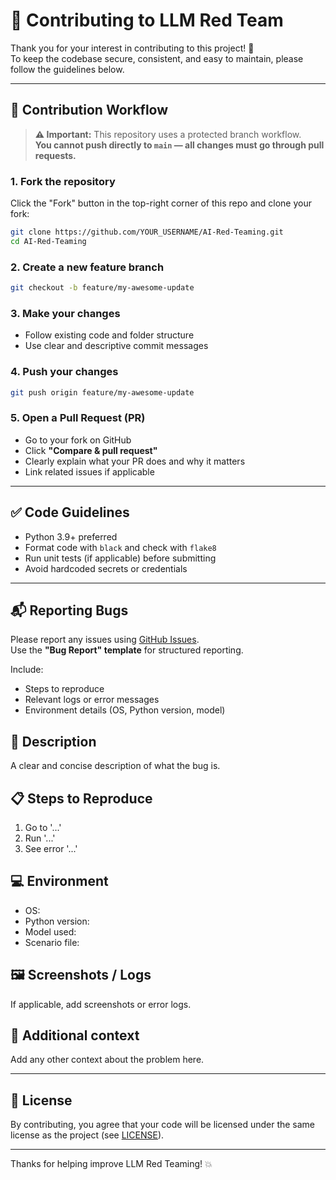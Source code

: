 # 🤖 Contributing to LLM Red Team

Thank you for your interest in contributing to this project! 🎯  
To keep the codebase secure, consistent, and easy to maintain, please follow the guidelines below.

---

## 🚀 Contribution Workflow

> **⚠️ Important:** This repository uses a protected branch workflow.  
> **You cannot push directly to `main` — all changes must go through pull requests.**

### 1. Fork the repository

Click the "Fork" button in the top-right corner of this repo and clone your fork:

```bash
git clone https://github.com/YOUR_USERNAME/AI-Red-Teaming.git
cd AI-Red-Teaming
```

### 2. Create a new feature branch

```bash
git checkout -b feature/my-awesome-update
```

### 3. Make your changes

- Follow existing code and folder structure
- Use clear and descriptive commit messages

### 4. Push your changes

```bash
git push origin feature/my-awesome-update
```

### 5. Open a Pull Request (PR)

- Go to your fork on GitHub
- Click **"Compare & pull request"**
- Clearly explain what your PR does and why it matters
- Link related issues if applicable

---

## ✅ Code Guidelines

- Python 3.9+ preferred
- Format code with `black` and check with `flake8`
- Run unit tests (if applicable) before submitting
- Avoid hardcoded secrets or credentials

---

## 📬 Reporting Bugs

Please report any issues using [GitHub Issues](../../issues).  
Use the **"Bug Report" template** for structured reporting.

Include:
- Steps to reproduce
- Relevant logs or error messages
- Environment details (OS, Python version, model)


## 🐞 Description
A clear and concise description of what the bug is.

## 📋 Steps to Reproduce
1. Go to '...'
2. Run '...'
3. See error '...'

## 💻 Environment
- OS:
- Python version:
- Model used:
- Scenario file:

## 🖼️ Screenshots / Logs
If applicable, add screenshots or error logs.

## 🙏 Additional context
Add any other context about the problem here.


---

## 🧾 License

By contributing, you agree that your code will be licensed under the same license as the project (see [LICENSE](./LICENSE)).

---

Thanks for helping improve LLM Red Teaming! 💥
